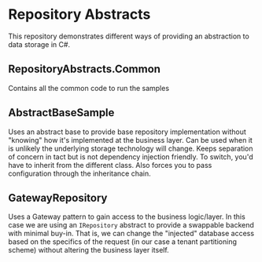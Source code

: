 # Repository Abstracts

This repository demonstrates different ways of providing an abstraction to data storage in C#.

## RepositoryAbstracts.Common

Contains all the common code to run the samples

## AbstractBaseSample

Uses an abstract base to provide base repository implementation without "knowing" how it's implemented at the business layer. Can be used when it is unlikely the underlying storage technology will change. Keeps separation of concern in tact but is not dependency injection friendly. To switch, you'd have to inherit from the different class. Also forces you to pass configuration through the inheritance chain.

## GatewayRepository

Uses a Gateway pattern to gain access to the business logic/layer. In this case we are using an `IRepository` abstract to provide a swappable backend with minimal buy-in. That is, we can change the "injected" database access based on the specifics of the request (in our case a tenant partitioning scheme) without altering the business layer itself.